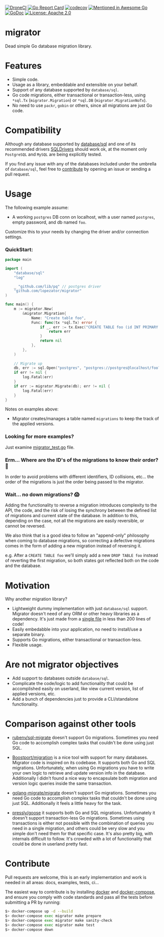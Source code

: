 [![DroneCI](https://cloud.drone.io/api/badges/lopezator/migrator/status.svg?branch=master)](https://cloud.drone.io/lopezator/migrator)
[![Go Report Card](https://goreportcard.com/badge/github.com/lopezator/migrator)](https://goreportcard.com/report/github.com/lopezator/migrator)
[![codecov](https://codecov.io/gh/lopezator/migrator/branch/master/graph/badge.svg)](https://codecov.io/gh/lopezator/migrator)
[![Mentioned in Awesome Go](https://awesome.re/mentioned-badge.svg)](https://github.com/avelino/awesome-go#database)
[![GoDoc](https://godoc.org/github.com/lopezator/migrator/go?status.svg)](https://godoc.org/github.com/lopezator/migrator)
[![License: Apache 2.0](https://img.shields.io/badge/License-Apache%202.0-blue.svg)](https://opensource.org/licenses/Apache-2.0)
# migrator

Dead simple Go database migration library.

# Features

* Simple code.
* Usage as a library, embeddable and extensible on your behalf. 
* Support of any database supported by `database/sql`.
* Go code migrations, either transactional or transaction-less, using `*sql.Tx` (`migrator.Migration`) or 
`*sql.DB` (`migrator.MigrationNoTx`).
* No need to use `packr`, `gobin` or others, since all migrations are just Go code.

# Compatibility

Although any database supported by [database/sql](https://golang.org/pkg/database/sql/) and one of its recommended 
drivers [SQLDrivers](https://github.com/golang/go/wiki/SQLDrivers) should work ok, at the moment only `PostgreSQL` and
`MySQL` are being explicitly tested.

If you find any issue with any of the databases included under the umbrella of `database/sql`, feel free to 
[contribute](#Contribute) by opening an issue or sending a pull request.

# Usage

The following example assume:

- A working `postgres` DB conn on localhost, with a user named `postgres`, empty password, and db named `foo`.

Customize this to your needs by changing the driver and/or connection settings.

### QuickStart:

```go
package main

import (
	"database/sql"
	"log"

	_ "github.com/lib/pq" // postgres driver
	"github.com/lopezator/migrator"
)

func main() {
    m := migrator.New(
        &migrator.Migration{
            Name: "Create table foo",
            Func: func(tx *sql.Tx) error {
                if _, err := tx.Exec("CREATE TABLE foo (id INT PRIMARY KEY)"); err != nil {
                    return err
                }
                return nil
            },
        },
    )
   
    // Migrate up
    db, err := sql.Open("postgres", "postgres://postgres@localhost/foo?sslmode=disable")
    if err != nil {
        log.Fatal(err)
    }
    if err := migrator.Migrate(db); err != nil {
        log.Fatal(err)
    }
}
```

Notes on examples above: 
- Migrator creates/manages a table named `migrations` to keep the track of the applied versions.

### Looking for more examples?

Just examine [migrator_test.go](migrator_test.go) file.

### Erm... Where are the ID's of the migrations to know their order? 🤔

In order to avoid problems with different identifiers, ID collisions, etc... the order of the migrations is just the order
being passed to the migrator.

### Wait... no down migrations? 😱

Adding the functionality to reverse a migration introduces complexity to the API, the code, and the risk of losing
the synchrony between the defined list of migrations and current state of the database. In addition to this, 
depending on the case, not all the migrations are easily reversible, or cannot be reversed.

We also think that is a good idea to follow an "append-only" philosophy when coming to database migrations, so correcting
a defective migrations comes in the form of adding a new migration instead of reversing it.

e.g. After a `CREATE TABLE foo` we'll simply add a new `DROP TABLE foo` instead of reverting the first migration,
so both states got reflected both on the code and the database.  

# Motivation

Why another migration library?

* Lightweight dummy implementation with just `database/sql` support. Migrator doesn't need of any ORM or other heavy 
libraries as a dependency. It's just made from a [single file](migrator.go) in less than 200 lines of code!
* Easily embedabble into your application, no need to install/use a separate binary.
* Supports Go migrations, either transactional or transaction-less.
* Flexible usage.

# Are not migrator objectives

* Add support to databases outside `database/sql`.
* Complicate the code/logic to add functionality that could be accomplished easily on userland, like view current version, 
list of applied versions, etc.
* Add a bunch of dependencies just to provide a CLI/standalone functionality.

# Comparison against other tools

* [rubenv/sql-migrate](https://github.com/rubenv/sql-migrate) doesn't support Go migrations. Sometimes you need Go code 
to accomplish complex tasks that couldn't be done using just SQL.

* [Boostport/migration](https://github.com/Boostport/migration) is a nice tool with support for many databases. 
Migrator code is inspired on its codebase. It supports both Go and SQL migrations. Unfortunately, when using Go 
migrations you have to write your own logic to retrieve and update version info in the database. Additionally I didn't 
found a nice way to encapsulate both migration and version logic queries inside the same transaction. 

* [golang-migrate/migrate](https://github.com/golang-migrate/migrate) doesn't support Go migrations. Sometimes you need 
Go code to accomplish complex tasks that couldn't be done using just SQL. Additionally it feels a little heavy for the
task.

* [pressly/goose](https://github.com/pressly/goose) it supports both Go and SQL migrations. 
Unfortunately it doesn't support transaction-less Go migrations. Sometimes using transactions is either not possible 
with the combination of queries you need in a single migration, and others could be very slow and you simple don't need 
them for that specific case. It's also pretty big, with internals difficult to follow. It's crowded with a lot of
functionality that could be done in userland pretty fast.

# Contribute

Pull requests are welcome, this is an early implementation and work is needed in all areas: docs, examples, tests, ci... 

The easiest way to contribute is by installing [docker](https://docs.docker.com/install/) and 
[docker-compose](https://docs.docker.com/compose/install/), and ensure you comply with code standards and pass all the 
tests before submitting a PR by running:

```bash
$> docker-compose up -d --build
$> docker-compose exec migrator make prepare
$> docker-compose exec migrator make sanity-check
$> docker-compose exec migrator make test
$> docker-compose down
```